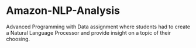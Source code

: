 # Amazon-NLP-Analysis

Advanced Programming with Data assignment where students had to create a Natural Language Processor and provide insight on a topic of their choosing.

